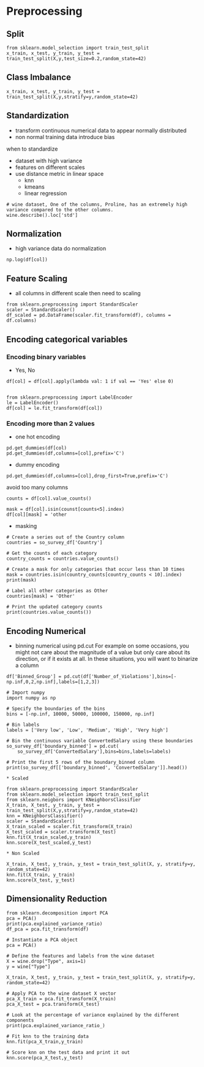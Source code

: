 # Preprocessing

## Split
```
from sklearn.model_selection import train_test_split
x_train, x_test, y_train, y_test = train_test_split(X,y,test_size=0.2,random_state=42)
```

## Class Imbalance
```
x_train, x_test, y_train, y_test = train_test_split(X,y,stratify=y,random_state=42)
```

## Standardization
* transform continuous numerical data to appear normally distributed
* non normal training data introduce bias 

when to standardize  
  * dataset with high variance  
  * features on different scales
  * use distance metric in linear space
    * knn
    * kmeans
    * linear regression


```
# wine dataset, One of the columns, Proline, has an extremely high variance compared to the other columns.
wine.describe().loc['std']
```

## Normalization
* high variance data do normalization
```
np.log(df[col])
```

## Feature Scaling
* all columns in different scale then need to scaling
```
from sklearn.preprocessing import StandardScaler
scaler = StandardScaler()
df_scaled = pd.DataFrame(scaler.fit_transform(df), columns = df.columns)
```

## Encoding categorical variables



### Encoding binary variables
* Yes, No
```
df[col] = df[col].apply(lambda val: 1 if val == 'Yes' else 0)


from sklearn.preprocessing import LabelEncoder
le = LabelEncoder()
df[col] = le.fit_transform(df[col])

```

### Encoding more than 2 values
* one hot encoding
```
pd.get_dummies(df[col)
pd.get_dummies(df,columns=[col],prefix='C')
```
* dummy encoding
```
pd.get_dummies(df,columns=[col],drop_first=True,prefix='C')
```

avoid too many columns
```
counts = df[col].value_counts()

mask = df[col].isin(counst[counts<5].index)
df[col][mask] = 'other
```

* masking
```
# Create a series out of the Country column
countries = so_survey_df['Country']

# Get the counts of each category
country_counts = countries.value_counts()

# Create a mask for only categories that occur less than 10 times
mask = countries.isin(country_counts[country_counts < 10].index)
print(mask)

# Label all other categories as Other
countries[mask] = 'Other'

# Print the updated category counts
print(countries.value_counts())
```

## Encoding Numerical 

* binning numerical using pd.cut
For example on some occasions, you might not care about the magnitude of a value but only care about its direction, or if it exists at all. In these situations, you will want to binarize a column
```
df['Binned_Group'] = pd.cut(df['Number_of_Violations'],bins=[-np.inf,0,2,np.inf],labels=[1,2,3])
```

```
# Import numpy
import numpy as np

# Specify the boundaries of the bins
bins = [-np.inf, 10000, 50000, 100000, 150000, np.inf]

# Bin labels
labels = ['Very low', 'Low', 'Medium', 'High', 'Very high']

# Bin the continuous variable ConvertedSalary using these boundaries
so_survey_df['boundary_binned'] = pd.cut(
    so_survey_df['ConvertedSalary'],bins=bins,labels=labels)

# Print the first 5 rows of the boundary_binned column
print(so_survey_df[['boundary_binned', 'ConvertedSalary']].head())
```



```
* Scaled

from sklearn.preprocessing import StandardScaler
from sklearn.model_selection import train_test_split
from sklearn.neigbors import KNeighborsClassifier
X_train, X_test, y_train, y_test = train_test_split(X,y,stratify=y,random_state=42)
knn = KNeighborsClassifier()
scaler = StandardScaler()
X_train_scaled = scaler.fit_transform(X_train)
X_test_scaled = scaler.transform(X_test)
knn.fit(X_train_scaled,y_train)
knn.score(X_test_scaled,y_test)

* Non Scaled

X_train, X_test, y_train, y_test = train_test_split(X, y, stratify=y, random_state=42)
knn.fit(X_train, y_train)
knn.score(X_test, y_test)
```

## Dimensionality Reduction
```
from sklearn.decomposition import PCA
pca = PCA()
print(pca.explained_variance_ratio)
df_pca = pca.fit_transform(df)

```

```
# Instantiate a PCA object
pca = PCA()

# Define the features and labels from the wine dataset
X = wine.drop("Type", axis=1)
y = wine["Type"]

X_train, X_test, y_train, y_test = train_test_split(X, y, stratify=y, random_state=42)

# Apply PCA to the wine dataset X vector
pca_X_train = pca.fit_transform(X_train)
pca_X_test = pca.transform(X_test)

# Look at the percentage of variance explained by the different components
print(pca.explained_variance_ratio_)

# Fit knn to the training data
knn.fit(pca_X_train,y_train)

# Score knn on the test data and print it out
knn.score(pca_X_test,y_test)
```
